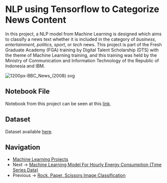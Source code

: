 # NLP using Tensorflow to Categorize News Content
In this project, a NLP model from Machine Learning is designed which aims to classify a news text whether it is included in the category of *business, entertainment, politics, sport*, or *tech* news. This project is part of the Fresh Graduate Academy (FGA) training by Digital Talent Scholarship (DTS) with the theme of Machine Learning training, and this training was held by the Ministry of Communication and Information Technology of the Republic of Indonesia and IBM.

![1200px-BBC_News_(2008) svg](https://user-images.githubusercontent.com/42953630/136902970-3474ac86-86c9-49d5-a614-c7a8896c88b5.png)

## Notebook File
Notebook from this project can be seen at this [link](https://github.com/madityarafip/My-Machine-Learning/blob/main/ML-Projects/NLP-NewsContent/Proyek1_ML_Pengembangan.ipynb).

## Dataset
Dataset available [here](https://raw.githubusercontent.com/madityarafip/My-Machine-Learning/main/Dataset/bbc-news-data.csv).

## Navigation
+ [Machine Learning Projects](https://github.com/madityarafip/My-Machine-Learning/tree/main/ML-Projects) 
+ Next -> [Machine Learning Model For Hourly Energy Consumption (Time Series Data)](https://github.com/madityarafip/My-Machine-Learning/tree/main/ML-Projects/Hourly-Energy-Consumption)
+ Previous -> [Rock, Paper, Scissors Image Classification](https://github.com/madityarafip/My-Machine-Learning/blob/main/ML-Projects/RPS-Classification)
